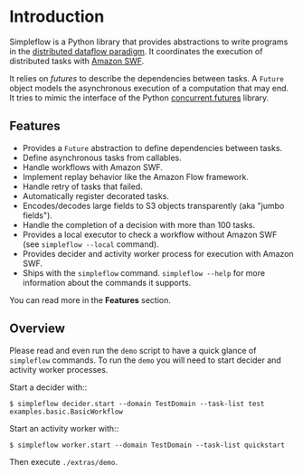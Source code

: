 Introduction
============

Simpleflow is a Python library that provides abstractions to write programs in
the [distributed dataflow paradigm](https://en.wikipedia.org/wiki/Distributed_data_flow).
It coordinates the execution of distributed tasks with [Amazon SWF](https://aws.amazon.com/swf/).

It relies on *futures* to describe the dependencies between tasks. A `Future` object
models the asynchronous execution of a computation that may end.  It tries to mimic
the interface of the Python [concurrent.futures](http://docs.python.org/3/library/concurrent.futures) library.

Features
--------

- Provides a `Future` abstraction to define dependencies between tasks.
- Define asynchronous tasks from callables.
- Handle workflows with Amazon SWF.
- Implement replay behavior like the Amazon Flow framework.
- Handle retry of tasks that failed.
- Automatically register decorated tasks.
- Encodes/decodes large fields to S3 objects transparently (aka "jumbo fields").
- Handle the completion of a decision with more than 100 tasks.
- Provides a local executor to check a workflow without Amazon SWF (see
  `simpleflow --local` command).
- Provides decider and activity worker process for execution with Amazon SWF.
- Ships with the `simpleflow` command. `simpleflow --help` for more information
  about the commands it supports.

You can read more in the **Features** section.


Overview
--------

Please read and even run the `demo` script to have a quick glance of
`simpleflow` commands. To run the `demo`  you will need to start decider
and activity worker processes.

Start a decider with::

    $ simpleflow decider.start --domain TestDomain --task-list test examples.basic.BasicWorkflow

Start an activity worker with::

    $ simpleflow worker.start --domain TestDomain --task-list quickstart

Then execute `./extras/demo`.
